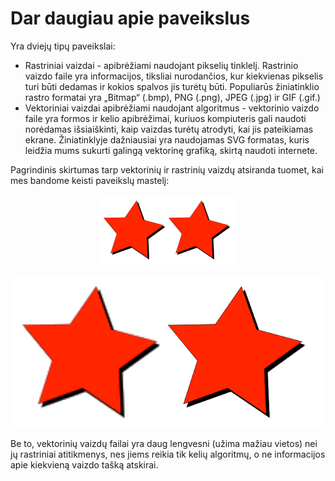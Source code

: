 # Dar daugiau apie paveikslus

Yra dviejų tipų paveikslai:
* Rastriniai vaizdai - apibrėžiami naudojant pikselių tinklelį. Rastrinio vaizdo faile yra informacijos, tiksliai nurodančios, kur kiekvienas pikselis turi būti dedamas ir kokios spalvos jis turėtų būti. Populiarūs žiniatinklio rastro formatai yra „Bitmap“ (.bmp), PNG (.png), JPEG (.jpg) ir GIF (.gif.)
* Vektoriniai vaizdai apibrėžiami naudojant algoritmus - vektorinio vaizdo faile yra formos ir kelio apibrėžimai, kuriuos kompiuteris gali naudoti norėdamas išsiaiškinti, kaip vaizdas turėtų atrodyti, kai jis pateikiamas ekrane. Žiniatinklyje dažniausiai yra naudojamas SVG formatas, kuris leidžia mums sukurti galingą vektorinę grafiką, skirtą naudoti internete.

Pagrindinis skirtumas tarp vektorinių ir rastrinių vaizdų atsiranda tuomet, kai mes bandome keisti paveikslų mastelį:

<p align="center">
  <img src="image/raster-vector-default-size.png">
</p>
<p align="center">
  <img src="image/raster-vector-zoomed.png">
</p>

Be to, vektorinių vaizdų failai yra daug lengvesni (užima mažiau vietos) nei jų rastriniai atitikmenys, nes jiems reikia tik kelių algoritmų, o ne informacijos apie kiekvieną vaizdo tašką atskirai.
